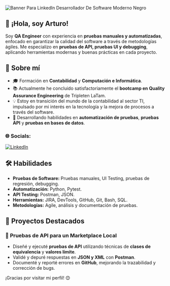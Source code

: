 
![Banner Para LinkedIn Desarrollador De Software Moderno Negro](https://github.com/user-attachments/assets/9c94c7ed-4c79-48b2-afc7-4290f7abc489)

## 👋 ¡Hola, soy Arturo!

Soy **QA Engineer** con experiencia en **pruebas manuales y automatizadas**, enfocado en garantizar la calidad del software a través de metodologías ágiles. Me especializo en **pruebas de API, pruebas UI y debugging**, aplicando herramientas modernas y buenas prácticas en cada proyecto.

## 🚀 Sobre mí
- 🎓 Formación en **Contabilidad** y **Computación e Informática**.
- 📚 Actualmente he concluido satisfactoriamente el **bootcamp en Quality Assurance Engineering** de Tripleten LaTam.
- 💡 Estoy en transición del mundo de la contabilidad al sector TI, impulsado por mi interés en la tecnología y la mejora de procesos a través del software.
- 🧩 Desarrollando habilidades en **automatización de pruebas**, **pruebas API** y **pruebas en bases de datos**.

### 🌐 Socials:
[![LinkedIn](https://img.shields.io/badge/LinkedIn-%230077B5.svg?logo=linkedin&logoColor=white)](www.linkedin.com/in/arturo-lopez-236187111) 

## 🛠️ Habilidades

- **Pruebas de Software:** Pruebas manuales, UI Testing, pruebas de regresión, debugging.
- **Automatización:** Python, Pytest.
- **API Testing:** Postman, JSON.
- **Herramientas:** JIRA, DevTools, GitHub, Git, Bash, SQL.
- **Metodologías:** Agile, análisis y documentación de pruebas.

## 📌 Proyectos Destacados

### 🔹 **Pruebas de API para un Marketplace Local**
- Diseñé y ejecuté **pruebas de API** utilizando técnicas de **clases de equivalencia** y **valores límite**.
- Validé y depuré respuestas en **JSON y XML** con **Postman**.
- Documenté y reporté errores en **GitHub**, mejorando la trazabilidad y corrección de bugs.


¡Gracias por visitar mi perfil! 😊
<!--
**ArturoLopMan/ArturoLopMan** is a ✨ _special_ ✨ repository because its `README.md` (this file) appears on your GitHub profile.

Here are some ideas to get you started:

- 🔭 I’m currently working on ...
- 🌱 I’m currently learning ...
- 👯 I’m looking to collaborate on ...
- 🤔 I’m looking for help with ...
- 💬 Ask me about ...
- 📫 How to reach me: ...
- 😄 Pronouns: ...
- ⚡ Fun fact: ...
-->
